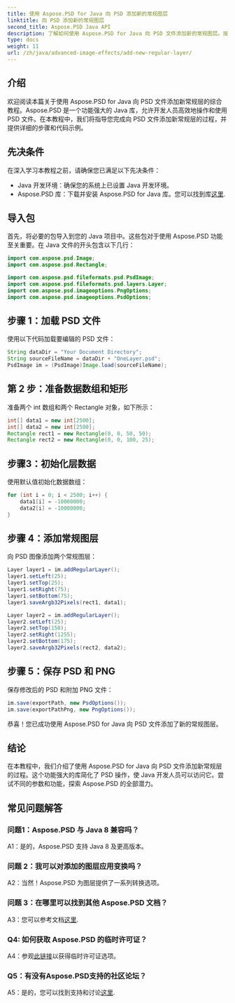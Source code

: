 ```yaml
---
title: 使用 Aspose.PSD for Java 向 PSD 添加新的常规图层
linktitle: 向 PSD 添加新的常规图层
second_title: Aspose.PSD Java API
description: 了解如何使用 Aspose.PSD for Java 向 PSD 文件添加新的常规图层。按照我们的分步指南进行无缝 PSD 操作。
type: docs
weight: 11
url: /zh/java/advanced-image-effects/add-new-regular-layer/
---
```

## 介绍

欢迎阅读本篇关于使用 Aspose.PSD for Java 向 PSD 文件添加新常规层的综合教程。Aspose.PSD 是一个功能强大的 Java 库，允许开发人员高效地操作和使用 PSD 文件。在本教程中，我们将指导您完成向 PSD 文件添加新常规层的过程，并提供详细的步骤和代码示例。

## 先决条件

在深入学习本教程之前，请确保您已满足以下先决条件：

- Java 开发环境：确保您的系统上已设置 Java 开发环境。
-  Aspose.PSD 库：下载并安装 Aspose.PSD for Java 库。您可以找到库[这里](https://releases.aspose.com/psd/java/).

## 导入包

首先，将必要的包导入到您的 Java 项目中。这些包对于使用 Aspose.PSD 功能至关重要。在 Java 文件的开头包含以下几行：

```java
import com.aspose.psd.Image;
import com.aspose.psd.Rectangle;

import com.aspose.psd.fileformats.psd.PsdImage;
import com.aspose.psd.fileformats.psd.layers.Layer;
import com.aspose.psd.imageoptions.PngOptions;
import com.aspose.psd.imageoptions.PsdOptions;
```

## 步骤 1：加载 PSD 文件

使用以下代码加载要编辑的 PSD 文件：

```java
String dataDir = "Your Document Directory";
String sourceFileName = dataDir + "OneLayer.psd";
PsdImage im = (PsdImage)Image.load(sourceFileName);
```

## 第 2 步：准备数据数组和矩形

准备两个 int 数组和两个 Rectangle 对象，如下所示：

```java
int[] data1 = new int[2500];
int[] data2 = new int[2500];
Rectangle rect1 = new Rectangle(0, 0, 50, 50);
Rectangle rect2 = new Rectangle(0, 0, 100, 25);
```

## 步骤3：初始化层数据

使用默认值初始化数据数组：

```java
for (int i = 0; i < 2500; i++) {
    data1[i] = -10000000;
    data2[i] = -10000000;
}
```

## 步骤 4：添加常规图层

向 PSD 图像添加两个常规图层：

```java
Layer layer1 = im.addRegularLayer();
layer1.setLeft(25);
layer1.setTop(25);
layer1.setRight(75);
layer1.setBottom(75);
layer1.saveArgb32Pixels(rect1, data1);

Layer layer2 = im.addRegularLayer();
layer2.setLeft(25);
layer2.setTop(150);
layer2.setRight(1255);
layer2.setBottom(175);
layer2.saveArgb32Pixels(rect2, data2);
```

## 步骤 5：保存 PSD 和 PNG

保存修改后的 PSD 和附加 PNG 文件：

```java
im.save(exportPath, new PsdOptions());
im.save(exportPathPng, new PngOptions());
```

恭喜！您已成功使用 Aspose.PSD for Java 向 PSD 文件添加了新的常规图层。

## 结论

在本教程中，我们介绍了使用 Aspose.PSD for Java 向 PSD 文件添加新常规层的过程。这个功能强大的库简化了 PSD 操作，使 Java 开发人员可以访问它。尝试不同的参数和功能，探索 Aspose.PSD 的全部潜力。

## 常见问题解答

### 问题1：Aspose.PSD 与 Java 8 兼容吗？

A1：是的，Aspose.PSD 支持 Java 8 及更高版本。

### 问题 2：我可以对添加的图层应用变换吗？

A2：当然！Aspose.PSD 为图层提供了一系列转换选项。

### 问题 3：在哪里可以找到其他 Aspose.PSD 文档？

 A3：您可以参考文档[这里](https://reference.aspose.com/psd/java/).

### Q4: 如何获取 Aspose.PSD 的临时许可证？

 A4：参观[此链接](https://purchase.aspose.com/temporary-license/)以获得临时许可证选项。

### Q5：有没有Aspose.PSD支持的社区论坛？

 A5：是的，您可以找到支持和讨论[这里](https://forum.aspose.com/c/psd/34).